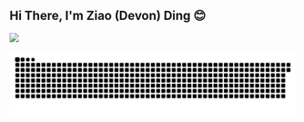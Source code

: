 ## Hi There, I'm Ziao (Devon) Ding 😊

<a href="https://www.linkedin.com/in/ziao-ding/"> <img src="https://img.shields.io/badge/%20Jump%20to%20LinkedIn%20-Hire%20Me!%20-blue" /> </a>
<!-- snake -->
<picture>
  <source media="(prefers-color-scheme: dark)" srcset="https://github.com/dingziao/dingziao/blob/output/github-snake-dark.svg" />
  <source media="(prefers-color-scheme: light)" srcset="https://github.com/dingziao/dingziao/blob/output/github-snake.svg" />
  <img alt="github-snake" src="github-snake.svg" />
</picture>



<!--
**dingziao/dingziao** is a ✨ _special_ ✨ repository because its `README.md` (this file) appears on your GitHub profile.

Here are some ideas to get you started:

- 🔭 I’m currently working on ...
- 🌱 I’m currently learning ...
- 👯 I’m looking to collaborate on ...
- 🤔 I’m looking for help with ...
- 💬 Ask me about ...
- 📫 How to reach me: ...
- 😄 Pronouns: ...
- ⚡ Fun fact: ...
-->
